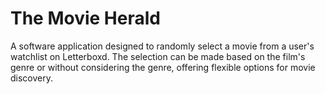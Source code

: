 # The Movie Herald
 
A software application designed to randomly select a movie from a user's watchlist on Letterboxd. The selection can be made based on the film's genre or without considering the genre, offering flexible options for movie discovery.

